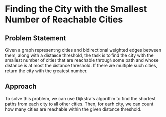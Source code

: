 # Finding the City with the Smallest Number of Reachable Cities

## Problem Statement

Given a graph representing cities and bidirectional weighted edges between them, along with a distance threshold, the task is to find the city with the smallest number of cities that are reachable through some path and whose distance is at most the distance threshold. If there are multiple such cities, return the city with the greatest number.

## Approach

To solve this problem, we can use Dijkstra's algorithm to find the shortest paths from each city to all other cities. Then, for each city, we can count how many cities are reachable within the given distance threshold.

